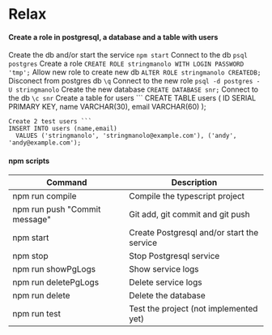 # Relax

#### Create a role in postgresql, a database and a table with users
Create the db and/or start the service ```npm start```
Connect to the db ```psql postgres```
Create a role ```CREATE ROLE stringmanolo WITH LOGIN PASSWORD 'tmp';```
Allow new role to create new db ```ALTER ROLE stringmanolo CREATEDB;```
Disconect from postgres db ```\q```
Connect to the new role ```psql -d postgres -U stringmanolo```
Create the new database ```CREATE DATABASE snr;```
Connect to the db ```\c snr```
Create a table for users ```
CREATE TABLE users (
  ID SERIAL PRIMARY KEY,
  name VARCHAR(30),
  email VARCHAR(60)
);
```
Create 2 test users ```
INSERT INTO users (name,email) 
  VALUES ('stringmanolo', 'stringmanolo@example.com'), ('andy', 'andy@example.com');
```


#### npm scripts

| Command | Description |
| --- | --- |
| npm run compile | Compile the typescript project |
| npm run push "Commit message" | Git add, git commit and git push |
| npm start | Create Postgresql and/or start the service |
| npm stop | Stop Postgresql service |
| npm run showPgLogs | Show service logs |
| npm run deletePgLogs | Delete service logs |
| npm run delete | Delete the database |
| npm run test | Test the project (not implemented yet) |


